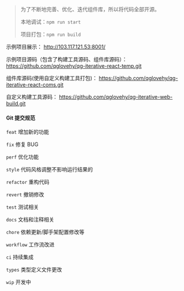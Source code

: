 > 为了不断地完善、优化、迭代组件库，所以将代码全部开源。
> 
> 本地调试：`npm run start`
> 
> 项目打包：`npm run build`

示例项目展示：
http://103.117.121.53:8001/
 

示例项目源码（包含了构建工具源码、组件库源码）：
https://github.com/qglovehy/qg-iterative-react-temp.git
 

组件库源码(使用自定义构建工具打包)：
https://github.com/qglovehy/qg-iterative-react-coms.git


自定义构建工具源码：
https://github.com/qglovehy/qg-iterative-web-build.git


#### Git 提交规范

`feat` 增加新的功能

`fix` 修复 BUG

`perf` 优化功能

`style` 代码风格调整不影响运行结果的

`refactor` 重构代码

`revert` 撤销修改

`test` 测试相关

`docs` 文档和注释相关

`chore` 依赖更新/脚手架配置修改等

`workflow` 工作流改进

`ci` 持续集成

`types` 类型定义文件更改

`wip` 开发中

